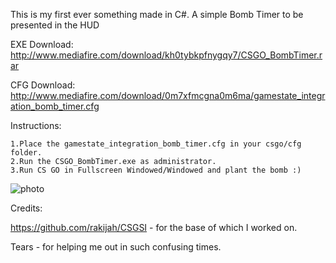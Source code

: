 This is my first ever something made in C#. A simple Bomb Timer to be presented in the HUD

EXE Download: http://www.mediafire.com/download/kh0tybkpfnygqy7/CSGO_BombTimer.rar

CFG Download: http://www.mediafire.com/download/0m7xfmcgna0m6ma/gamestate_integration_bomb_timer.cfg

Instructions:

    1.Place the gamestate_integration_bomb_timer.cfg in your csgo/cfg folder.
    2.Run the CSGO_BombTimer.exe as administrator.
    3.Run CS GO in Fullscreen Windowed/Windowed and plant the bomb :)

![photo](http://puu.sh/m17kw/f6163c0ee5.png)

Credits:

https://github.com/rakijah/CSGSI - for the base of which I worked on.

Tears - for helping me out in such confusing times.
